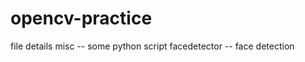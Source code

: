 opencv-practice
============

file details
misc -- some python script 
facedetector -- face detection
